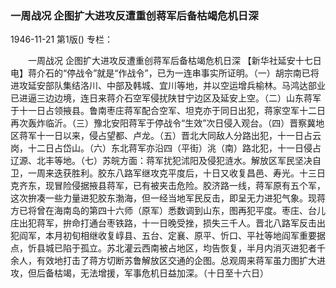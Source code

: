 ### 一周战况  企图扩大进攻反遭重创蒋军后备枯竭危机日深

1946-11-21
第1版()
专栏：

　　一周战况
    企图扩大进攻反遭重创蒋军后备枯竭危机日深
    【新华社延安十七日电】蒋介石的“停战令”就是“作战令”，已为一连串事实所证明。（一）胡宗南已将进攻延安部队集结洛川、中部及韩城、宜川等地，并以空运增兵榆林。马鸿达部业已进逼三边边境，连日来蒋介石空军侵扰陕甘宁边区及延安上空。（二）山东蒋军于十一日占领掖县。鲁南枣庄蒋军配合空军、坦克亦于同日出犯，蒋家空军十二日再次轰炸临沂。（三）豫北安阳蒋军于停战令“生效”次日侵入观台。（四）晋察冀地区蒋军十一日以来，侵占望都、卢龙。（五）晋北大同敌人分路出犯，十一日占云岗，十二日占岱山。（六）东北蒋军亦沿四（平街）洮（南）路北犯，十一日侵占辽源、北丰等地。（七）苏皖方面：蒋军扰犯沭阳及侵犯涟水。解放区军民坚决自卫，一周来迭获胜利。胶东八路军继攻克平度后，十日又收复昌邑、寿光。十三日克齐东，现冒险侵据掖县蒋军，已有被夹击危险。胶济路一线，蒋军原有五个军，这次拚凑一些力量进犯胶东渤海，但一经当地军民反击，即呈无力进犯气象。现蒋方已将曾在海南岛的第四十六师（原军）悉数调到山东，图再犯平度。枣庄、台儿庄出犯蒋军，拚命打通台枣铁路，十一日晚受挫，损失三千人。晋北八路军反击出犯阎军，本月初旬相继收复崞县、五台、定襄、原平、忻口、平社等地阎军重要据点，忻县城已陷于孤立。苏北灌云西南被占地区，均告恢复，半月内消灭进犯者千余人，有效地打击了蒋方切断苏鲁解放区交通的企图。总观周来蒋军虽力图扩大进攻，但后备枯竭，无法增援，军事危机日益加深。（十日至十六日）
